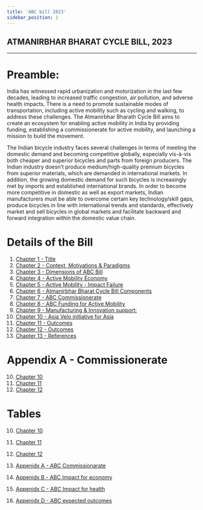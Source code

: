 ```yaml
---
title: 'ABC bill 2023' 
sidebar_position: 1
---
```

## ATMANIRBHAR BHARAT CYCLE BILL, 2023 
---


# Preamble:

India has witnessed rapid urbanization and motorization in the last few decades, leading to increased traffic congestion, air pollution, and adverse health impacts. There is a need to promote sustainable modes of transportation, including active mobility such as cycling and walking, to address these challenges. The Atmanirbhar Bharath Cycle Bill aims to create an ecosystem for enabling active mobility in India by providing funding, establishing a commissionerate for active mobility, and launching a mission to build the movement.


The Indian bicycle industry faces several challenges in terms of meeting the domestic demand and becoming competitive globally, especially vis-à-vis both cheaper and superior bicycles and parts from foreign producers. The Indian industry doesn’t produce medium/high-quality premium bicycles from superior materials, which are demanded in international markets. In addition, the growing domestic demand for such bicycles is increasingly met by imports and
established international brands. In order to become more competitive in domestic as well as export markets, Indian manufacturers must be able to overcome certain key technology/skill gaps, produce bicycles in line with international trends and standards, effectively market and sell bicycles in global markets and facilitate backward and forward integration within the domestic value chain.
 
# Details of the Bill
1. [Chapter 1 - Title  ](/docs/bill/Chapter1)
2. [Chapter 2 - Context, Motivations & Paradigms](/docs/bill/Chapter2)
2. [Chapter 3 - Dimensions of ABC Bill](/docs/bill/Chapter3) 
2. [Chapter 4 - Active Mobility Economy](/docs/bill/Chapter4) 
2. [Chapter 5 - Active Mobility - Impact Failure](/docs/bill/Chapter5)
4. [Chapter 6 - Atmanirbhar Bharat Cycle Bill Components](/docs/bill/Chapter6)
5. [Chapter 7 - ABC Commissionerate  ](/docs/bill/Chapter7)
5. [Chapter 8 - ABC Funding for Active Mobility  ](/docs/bill/Chapter8)
5. [Chapter 9 - Manufacturing & Innovation support:  ](/docs/bill/Chapter8)
6. [Chapter 10 - Asia Velo initiative for Asia ](/docs/bill/Chapter9)
7. [Chapter 11 - Outcomes ](/docs/bill/Chapter10)
8. [Chapter 12 - Outcomes ](/docs/bill/Chapter8)
9. [Chapter 13 - References](/docs/bill/Chapter9)


# Appendix A - Commissionerate

10. [Chapter 10 ](#example2)
11. [Chapter 11 ](#example2)
12. [Chapter 12 ](#example2)
 

# Tables

10. [Chapter 10 ](#example2)
11. [Chapter 11 ](#example2)
12. [Chapter 12 ](#example2)
 


3. [Appenidx A - ABC Commissionarate ](#third-example)
4. [Appenidx B - ABC Impact for economy ](#fourth-examplehttpwwwfourthexamplecom)
5. [Appenidx C - ABC Impact for health](#fourth-examplehttpwwwfourthexamplecom)
6. [Appenidx D - ABC expected outcomes ](#fourth-examplehttpwwwfourthexamplecom)

